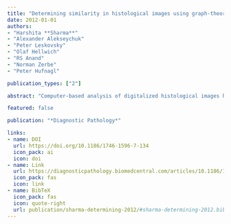 ```yaml
---
title: "Determining similarity in histological images using graph-theoretic description and matching methods for content-based image retrieval in medical diagnostics"
date: 2012-01-01
authors:
- "Harshita **Sharma**"
- "Alexander Alekseychuk"
- "Peter Leskovsky"
- "Olaf Hellwich"
- "RS Anand"
- "Norman Zerbe"
- "Peter Hufnagl"

publication_types: ["2"]

abstract: "Computer-based analysis of digitalized histological images has been gaining increasing attention, due to their extensive use in research and routine practice. The article aims to contribute towards the description and retrieval of histological images by employing a structural method using graphs. Due to their expressive ability, graphs are considered as a powerful and versatile representation formalism and have obtained a growing consideration especially by the image processing and computer vision community."

featured: false

publication: "*Diagnostic Pathology*"

links:
- name: DOI
  url: https://doi.org/10.1186/1746-1596-7-134
  icon_pack: ai
  icon: doi
- name: Link
  url: https://diagnosticpathology.biomedcentral.com/articles/10.1186/1746-1596-7-134
  icon_pack: fas
  icon: link
- name: BibTeX
  icon_pack: fas
  icon: quote-right
  url: publication/sharma-determining-2012/#sharma-determining-2012.bib
---
```


